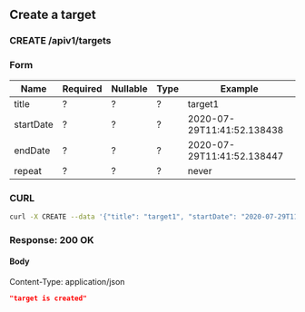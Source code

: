 ## Create a target

### CREATE /apiv1/targets

### Form

Name | Required | Nullable | Type | Example
--- | --- | --- | --- | ---
title | ? | ? | ? | target1
startDate | ? | ? | ? | 2020-07-29T11:41:52.138438
endDate | ? | ? | ? | 2020-07-29T11:41:52.138447
repeat | ? | ? | ? | never

### CURL

```bash
curl -X CREATE --data '{"title": "target1", "startDate": "2020-07-29T11:41:52.138438", "endDate": "2020-07-29T11:41:52.138447", "repeat": "never"}' -- "$URL/apiv1/targets?"
```

### Response: 200 OK

#### Body

Content-Type: application/json

```json
"target is created"
```

